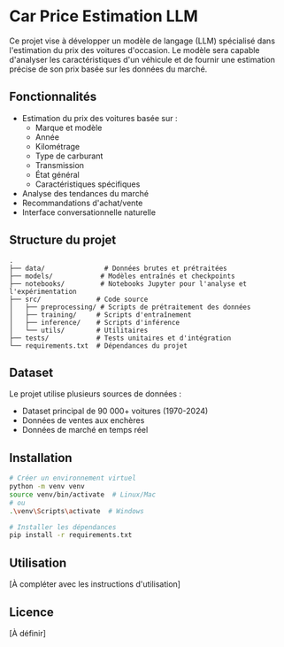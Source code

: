 # Car Price Estimation LLM

Ce projet vise à développer un modèle de langage (LLM) spécialisé dans l'estimation du prix des voitures d'occasion. Le modèle sera capable d'analyser les caractéristiques d'un véhicule et de fournir une estimation précise de son prix basée sur les données du marché.

## Fonctionnalités

- Estimation du prix des voitures basée sur :
  - Marque et modèle
  - Année
  - Kilométrage
  - Type de carburant
  - Transmission
  - État général
  - Caractéristiques spécifiques
- Analyse des tendances du marché
- Recommandations d'achat/vente
- Interface conversationnelle naturelle

## Structure du projet

```
.
├── data/               # Données brutes et prétraitées
├── models/            # Modèles entraînés et checkpoints
├── notebooks/         # Notebooks Jupyter pour l'analyse et l'expérimentation
├── src/              # Code source
│   ├── preprocessing/ # Scripts de prétraitement des données
│   ├── training/     # Scripts d'entraînement
│   ├── inference/    # Scripts d'inférence
│   └── utils/        # Utilitaires
├── tests/            # Tests unitaires et d'intégration
└── requirements.txt  # Dépendances du projet
```

## Dataset

Le projet utilise plusieurs sources de données :
- Dataset principal de 90 000+ voitures (1970-2024)
- Données de ventes aux enchères
- Données de marché en temps réel

## Installation

```bash
# Créer un environnement virtuel
python -m venv venv
source venv/bin/activate  # Linux/Mac
# ou
.\venv\Scripts\activate  # Windows

# Installer les dépendances
pip install -r requirements.txt
```

## Utilisation

[À compléter avec les instructions d'utilisation]

## Licence

[À définir] 